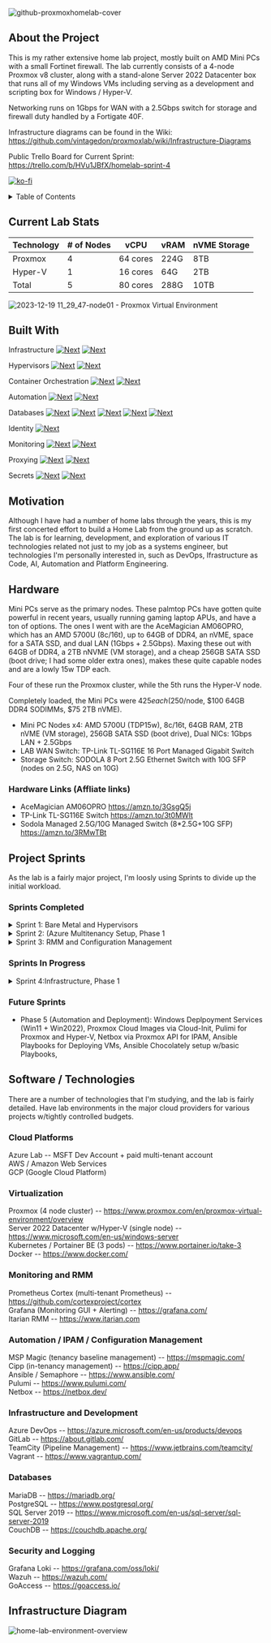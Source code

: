 ![github-proxmoxhomelab-cover](https://github.com/vintagedon/proxmoxlab/assets/4473026/c6b964cd-0d73-47a6-ae1b-7e682c53c2ca)

## About the Project

This is my rather extensive home lab project, mostly built on AMD Mini PCs with a small Fortinet firewall. The lab currently consists of a 4-node Proxmox v8 cluster, along with a stand-alone Server 2022 Datacenter box that runs all of my Windows VMs including serving as a development and scripting box for Windows / Hyper-V.

Networking runs on 1Gbps for WAN with a 2.5Gbps switch for storage and firewall duty handled by a Fortigate 40F.

Infrastructure diagrams can be found in the Wiki: https://github.com/vintagedon/proxmoxlab/wiki/Infrastructure-Diagrams

Public Trello Board for Current Sprint: https://trello.com/b/HVu1JBfX/homelab-sprint-4

[![ko-fi](https://ko-fi.com/img/githubbutton_sm.svg)](https://ko-fi.com/E1E8S7NNI)

<!-- TABLE ![Uploading github-proxmoxhomelab-cover.jpg…]()
OF CONTENTS -->
<details>
  <summary>Table of Contents</summary>
  <ol>
    <li>
      <a href="#about-the-project">About The Project</a>
      <ul>
        <li><a href="#built-with">Built With</a></li>
      </ul>
    </li>
    <li>
      <a href="#lab-overview">Lab Overview</a>
      <ul>
        <li><a href="#hardware">Hardware</a></li>
        <li><a href="#phases">Phases</a></li>
      </ul>
    </li>
    <li><a href="#baremetal">Bare Metal: Node Hardware</a></li>
    <li><a href="#hypervisors">Hypervisors</a></li>
    <li><a href="tenants"></a>Lab Tenancy</li>
    <li><a href="technologies"></a>Technologies</li>
    <li><a href="licensing"></a>Licensing and Lab Licenses</li>
    <li><a href="#license">License</a></li>
    <li><a href="#contact">Contact</a></li>
    <li><a href="#acknowledgments">Acknowledgments</a></li>
  </ol>
</details>

## Current Lab Stats

| Technology | # of Nodes | vCPU | vRAM | nVME Storage | 
| ---------- | ---------- | ---- | ---- | ------------ |
| Proxmox | 4 | 64 cores | 224G | 8TB |
| Hyper-V | 1 | 16 cores |  64G | 2TB |
| Total | 5 | 80 cores | 288G | 10TB |

![2023-12-19 11_29_47-node01 - Proxmox Virtual Environment](https://github.com/vintagedon/proxmoxlab/assets/4473026/e2bfd850-c4c1-46f8-ba03-933b122c1c07)

## Built With

Infrastructure [![Next][fortinet]][fortinet-url] [![Next][cloudflare]][cloudflare-url]  

Hypervisors [![Next][proxmox]][proxmox-url] [![Next][hyperv]][hyperv-url]  

Container Orchestration [![Next][kubernetes]][kubernetes-url] [![Next][portainer]][portainer-url]

Automation [![Next][ansible]][ansible-url] [![Next][pulumi]][pulumi-url]  

Databases [![Next][mariadb]][mariadb-url] [![Next][postgresql]][postgresql-url] [![Next][victoriametrics]][victoriametrics-url] [![Next][couchdb]][couchdb-url] [![Next][microsoftsql]][microsoftsql-url]  

Identity [![Next][microsoftazure]][microsoftazure-url]  

Monitoring [![Next][prometheus]][prometheus-url] [![Next][grafana]][grafana-url]  

Proxying [![Next][npm]][npm-url] [![Next][traefik]][traefik-url]  

Secrets [![Next][bitwarden]][bitwarden-url] [![Next][vault]][vault-url]  

## Motivation

Although I have had a number of home labs through the years, this is my first concerted effort to build a Home Lab from the ground up as scratch. The lab is for learning, development, and exploration of various IT technologies related not just to my job as a systems engineer, but technologies I'm personally interested in, such as DevOps, Ifrastructure as Code, AI, Automation and Platform Engineering.

## Hardware

Mini PCs serve as the primary nodes. These palmtop PCs have gotten quite powerful in recent years, usually running gaming laptop APUs, and have a ton of options. The ones I went with are the AceMagician AM06OPRO, which has an AMD 5700U (8c/16t), up to 64GB of DDR4, an nVME, space for a SATA SSD, and dual LAN (1Gbps + 2.5Gbps). Maxing these out with 64GB of DDR4, a 2TB nNVME (VM storage), and a cheap 256GB SATA SSD (boot drive; I had some older extra ones), makes these quite capable nodes and are a lowly 15w TDP each.

Four of these run the Proxmox cluster, while the 5th runs the Hyper-V node.

Completely loaded, the Mini PCs were $425 each ($250/node, $100 64GB DDR4 SODIMMs, $75 2TB nVME).

- Mini PC Nodes x4: AMD 5700U (TDP15w), 8c/16t, 64GB RAM, 2TB nVME (VM storage), 256GB SATA SSD (boot drive), Dual NICs: 1Gbps LAN + 2.5Gbps
- LAB WAN Switch: TP-Link TL-SG116E 16 Port Managed Gigabit Switch
- Storage Switch: SODOLA 8 Port 2.5G Ethernet Switch with 10G SFP (nodes on 2.5G, NAS on 10G)

### Hardware Links (Affliate links)
- AceMagician AM06OPRO https://amzn.to/3GsgQ5j
- TP-Link TL-SG116E Switch https://amzn.to/3t0MWlt
- Sodola Managed 2.5G/10G Managed Switch (8*2.5G+10G SFP) https://amzn.to/3RMwTBt

## Project Sprints

As the lab is a fairly major project, I'm loosly using Sprints to divide up the initial workload.

### Sprints Completed
<details>
  <summary>Sprint 1: Bare Metal and Hypervisors</summary>
  <ol>
    <ul>
      <li>MiniPC Setup: BIOS, hardware upgrades</li>
      <li>Switch Setup: Wiring and Configuration</li>
      <li>NAS NFS Storage Configuration</li>
      <li>Hypervisor Setup: Proxmox single node x4, Server 2022 Hyper-V single node</li>
      <li>Networking Setup: Proxmox (openVSwitch, VLANs), Hyper-V (Virtual switch, VLANs), Fortigate 40F (VLANs, DHCP, DNAT, SNAT, baseline policies)</li>
    </ul>
  </ol>
</details>

<details>
  <summary>Sprint 2: (Azure Multitenancy Setup, Phase 1</summary>
  <ol>
    <ul>
      <li>Azure Lab Account Creation: pay-as-you-go, Licensing: O365 Standard x1, 1 x Entra P2</li>
      <li>Create multi-tenancy x4: Primary lab, MSFT lab, AWS lab, GCP lab</li>
      <li>Create tenant domain controllers, On-prem user, setup Entra Connect</li>
      <li>Azure Services on all DCs: Azure Arc, Monitor, Sentinel, Logging</li>
      <li>Azure Baseline Conditional Access and Security policy configuration</li>
      <li>Tenancy users onboarded with MFA</li>
    </ul>
  </ol>
</details>

<details>
  <summary>Sprint 3: RMM and Configuration Management </summary>
  <ol>
    <ul>
      <li>RMM: Agents installed on all DCs + Auto-Deployment via Group Policy, Patch Management baseline policies</li>
      <li>Ansible w/Semaphore + HashiCorp Vault: Instllation, all endpoints configured for access</li>
    </ul>
  </ol>
</details>

### Sprints In Progress

<details>
  <summary>Sprint 4:Infrastructure, Phase 1 </summary>
  <ol>
    <ul>
      <li>MicroK8s Cluster: 4 pods, 4c/16GB RAM/96GB Disk, NFS cluster storage, MeltalLB, Nginx Ingress</li>
      <li>Portainer Business Edition: 2c/4GB RAM/32GB disk, configured MicroK8s cluster as Edge cluster</li>
      <li>Database Clusters: MariaDB Galera cluster, PostgreSQL Patroni Cluster, CouchDB cluster</li>
      <li>Database Load Balancing: Ngnix Proxy Manager</li>
      <li>Secrets: Bitwarden Password Server, Infisical</li>
      <li>SSLs / PKI: Lego Lets Encrypt Server</li>
      <li>Monitoring: Cortex cluster (multitenancy Prometheus) w/Grafana</li>
      <li>Backups: Promox Backup Server and Iperius Backup (HyperV VMs and Databases)</li>
      <li></li>
    </ul>
  </ol>
</details>

### Future Sprints
* Phase 5 (Automation and Deployment): Windows Deplpoyment Services (Win11 + Win2022), Proxmox Cloud Images via Cloud-Init, Pulimi for Proxmox and Hyper-V, Netbox via Proxmox API for IPAM, Ansible Playbooks for Deploying VMs, Ansible Chocolately setup w/basic Playbooks, 

## Software / Technologies
There are a number of technologies that I'm studying, and the lab is fairly detailed. Have lab environments in the major cloud providers for various projects w/tightly controlled budgets.

### Cloud Platforms
Azure Lab -- MSFT Dev Account + paid multi-tenant account<br/>
AWS / Amazon Web Services  <br/>
GCP (Google Cloud Platform)  <br/>

### Virtualization
Proxmox (4 node cluster) -- https://www.proxmox.com/en/proxmox-virtual-environment/overview  
Server 2022 Datacenter w/Hyper-V (single node) -- https://www.microsoft.com/en-us/windows-server  
Kubernetes / Portainer BE (3 pods) -- https://www.portainer.io/take-3  
Docker -- https://www.docker.com/

### Monitoring and RMM
Prometheus Cortex (multi-tenant Prometheus) -- https://github.com/cortexproject/cortex  
Grafana (Monitoring GUI + Alerting) -- https://grafana.com/  
Itarian RMM -- https://www.itarian.com  

### Automation / IPAM / Configuration Management
MSP Magic (tenancy baseline management) -- https://mspmagic.com/  
Cipp (in-tenancy management) -- https://cipp.app/  
Ansible / Semaphore -- https://www.ansible.com/  
Pulumi -- https://www.pulumi.com/  
Netbox -- https://netbox.dev/  

### Infrastructure and Development
Azure DevOps -- https://azure.microsoft.com/en-us/products/devops
GitLab -- https://about.gitlab.com/  
TeamCity (Pipeline Management) -- https://www.jetbrains.com/teamcity/ 
Vagrant -- https://www.vagrantup.com/  

### Databases
MariaDB -- https://mariadb.org/  
PostgreSQL -- https://www.postgresql.org/  
SQL Server 2019 -- https://www.microsoft.com/en-us/sql-server/sql-server-2019  
CouchDB  -- https://couchdb.apache.org/  

### Security and Logging
Grafana Loki -- https://grafana.com/oss/loki/  
Wazuh -- https://wazuh.com/  
GoAccess -- https://goaccess.io/  

## Infrastructure Diagram
![home-lab-environment-overview](https://github.com/vintagedon/proxmoxlab/assets/4473026/ab6f30b7-8b70-4ecc-ad90-088b7a151d41)

<!-- MARKDOWN LINKS & IMAGES -->
<!-- https://www.markdownguide.org/basic-syntax/#reference-style-links -->
[license-shield]: https://img.shields.io/github/license/othneildrew/Best-README-Template.svg?style=for-the-badge
[license-url]: https://github.com/othneildrew/Best-README-Template/blob/master/LICENSE.txt
[linkedin-shield]: https://img.shields.io/badge/-LinkedIn-black.svg?style=for-the-badge&logo=linkedin&colorB=555
[linkedin-url]: https://www.linkedin.com/in/donaldfountain
[proxmox]: https://img.shields.io/badge/proxmox-E57000?style=for-the-badge&logo=proxmox&logoColor=000000
[proxmox-url]: https://www.proxmox.com/en/proxmox-virtual-environment/overview
[ansible]: https://img.shields.io/badge/ansible-EE0000?style=for-the-badge&logo=ansible&logoColor=000000
[ansible-url]: https://www.ansible.com
[pulumi]: https://img.shields.io/badge/pulumi-8A3391?style=for-the-badge&logo=pulumi&logoColor=FFFFF
[pulumi-url]: https://www.pulumi.com
[kubernetes]: https://img.shields.io/badge/kubernetes-326CE5?style=for-the-badge&logo=kubernetes&logoColor=FFFFFF
[kubernetes-url]: https://kubernetes.io
[hyperv]: https://img.shields.io/badge/hyperv-326CE5?style=for-the-badge&logo=windows&logoColor=000000
[hyperv-url]: https://learn.microsoft.com/en-us/windows-server/virtualization/hyper-v/hyper-v-technology-overview
[portainer]: https://img.shields.io/badge/portainer-326CE5?style=for-the-badge&logo=portainer&logoColor=FFFFFF
[portainer-url]: https://www.portainer.io
[couchdb]: https://img.shields.io/badge/couchdb-E42528?style=for-the-badge&logo=apachecouchdb&logoColor=000000
[couchdb-url]: https://couchdb.apache.org/
[mariadb]: https://img.shields.io/badge/mariadb-003545?style=for-the-badge&logo=mariadb&logoColor=000000
[mariadb-url]: https://couchdb.apache.org/
[postgresql]: https://img.shields.io/badge/postgresql-4169E1?style=for-the-badge&logo=postgresql&logoColor=000000
[postgresql-url]: https://www.postgresql.org/
[victoriametrics]: https://img.shields.io/badge/victoriametrics-621773?style=for-the-badge&logo=victoriametrics&logoColor=000000
[victoriametrics-url]: https://victoriametrics.com/
[prometheus]: https://img.shields.io/badge/prometheus-E6522C?style=for-the-badge&logo=prometheus&logoColor=000000
[prometheus-url]: https://prometheus.io/
[grafana]: https://img.shields.io/badge/grafana-F46800?style=for-the-badge&logo=grafana&logoColor=000000
[grafana-url]: https://grafana.com/
[azuredevops]: https://img.shields.io/badge/grafana-0078D7?style=for-the-badge&logo=grafana&logoColor=000000
[azuredevops-url]: https://grafana.com/
[microsoftazure]: https://img.shields.io/badge/Microsoft_Entra-0078D4?style=for-the-badge&logo=microsoftazure&logoColor=000000
[microsoftazure-url]: https://azure.microsoft.com/en-us
[npm]: https://img.shields.io/badge/nginx_proxymanager-F15833?style=for-the-badge&logo=nginxproxymanager&logoColor=000000
[npm-url]: https://nginxproxymanager.com/
[traefik]: https://img.shields.io/badge/traefik-24A1C1?style=for-the-badge&logo=traefikproxy&logoColor=000000
[traefik-url]: https://traefik.io/traefik/
[bitwarden]: https://img.shields.io/badge/bitwarden_server-175DDC?style=for-the-badge&logo=bitwarden&logoColor=000000
[bitwarden-url]: https://github.com/bitwarden/server
[fortinet]: https://img.shields.io/badge/fortinet-EE3124?style=for-the-badge&logo=fortinet&logoColor=000000
[fortinet-url]: https://github.com/bitwarden/server
[vault]: https://img.shields.io/badge/vault-FFEC6E?style=for-the-badge&logo=vault&logoColor=000000
[vault-url]: https://www.vaultproject.io/
[vagrant]: https://img.shields.io/badge/vagrant-1868F2?style=for-the-badge&logo=vagrant&logoColor=000000
[vagrant-url]: https://www.vagrantup.com/
[cloudflare]: https://img.shields.io/badge/cloudflare-F38020?style=for-the-badge&logo=cloudflare&logoColor=000000
[cloudflare-url]: https://www.cloudflare.com/
[microsoftsql]: https://img.shields.io/badge/sql_server-CC2927?style=for-the-badge&logo=microsoftsqlserver&logoColor=000000
[microsoftsql-url]: https://www.microsoft.com/en-us/sql-server/sql-server-2022
